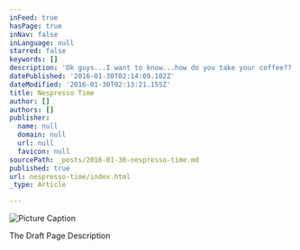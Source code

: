 ```yaml
---
inFeed: true
hasPage: true
inNav: false
inLanguage: null
starred: false
keywords: []
description: 'Ok guys...I want to know...how do you take your coffee?? I take mine black! Or I make a straight latte...nothing added!'
datePublished: '2016-01-30T02:14:09.102Z'
dateModified: '2016-01-30T02:13:21.155Z'
title: Nespresso Time
author: []
authors: []
publisher:
  name: null
  domain: null
  url: null
  favicon: null
sourcePath: _posts/2016-01-30-nespresso-time.md
published: true
url: nespresso-time/index.html
_type: Article

---
```

![Picture Caption](https://the-grid-user-content.s3-us-west-2.amazonaws.com/f3a505ca-a2ae-43d8-889b-b4a134bcea29.jpg)

The Draft Page Description